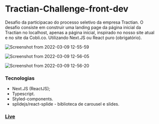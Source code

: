 # Tractian-Challenge-front-dev
Desafio da participacao do processo seletivo da empresa Tractian.
O desafio consiste em construir uma landing page da página inicial da Tractian no localhost, apenas a página inicial, inspirado no nosso site atual e no site da Cobli.co. Utilizando Next.JS ou React puro (obrigatório).

![Screenshot from 2022-03-09 12-55-59](https://user-images.githubusercontent.com/72309855/157429037-61bf887a-0c48-4394-bd5f-c82f5402b9e7.png)

![Screenshot from 2022-03-09 12-56-05](https://user-images.githubusercontent.com/72309855/157429068-2080508c-c229-44c1-a32a-7c9e3250f104.png)

![Screenshot from 2022-03-09 12-56-20](https://user-images.githubusercontent.com/72309855/157429110-65e2bf4f-4f3d-4f72-8f15-8e6d12d6fc25.png)


### Tecnologias
  - Next.JS (ReactJS);
  - Typescript.
  - Styled-components.
  - splidejs/react-splide - biblioteca de carousel e slides. 

### <a href="https://tractian-challenge-front-dev.vercel.app/">Live</a>
